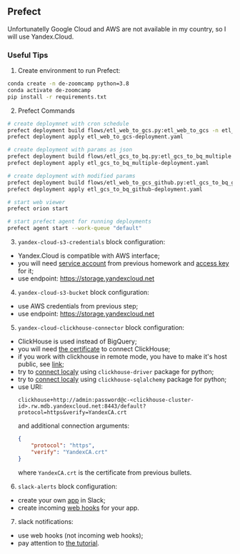 ## Prefect

Unfortunatelly Google Cloud and AWS are not available in my country, so I will use Yandex.Cloud.

### Useful Tips

1. Create environment to run Prefect:
```bash
conda create -n de-zoomcamp python=3.8
conda activate de-zoomcamp
pip install -r requirements.txt
```

2. Prefect Commands
```bash
# create deploymnet with cron schedule
prefect deployment build flows/etl_web_to_gcs.py:etl_web_to_gcs -n etl_web_to_gcs --cron '0 5 1 * *'
prefect deployment apply etl_web_to_gcs-deployment.yaml

# create deployment with params as json
prefect deployment build flows/etl_gcs_to_bq.py:etl_gcs_to_bq_multiple -n etl_gcs_to_bq_multiple --params '{"months": [2, 3], "year": 2019, "color": "yellow"}'
prefect deployment apply etl_gcs_to_bq_multiple-deployment.yaml

# create deployment with modified params
prefect deployment build flows/etl_web_to_gcs_github.py:etl_gcs_to_bq_github -n etl_gcs_to_bq_github --param month=4 --param year=2019 --param color='green'
prefect deployment apply etl_gcs_to_bq_github-deployment.yaml

# start web viewer
prefect orion start

# start prefect agent for running deployments
prefect agent start --work-queue "default"
```

3. `yandex-cloud-s3-credentials` block configuration:
  - Yandex.Cloud is compatible with AWS interface;
  - you will need [service account](https://cloud.yandex.ru/docs/iam/concepts/users/service-accounts) from previous homework and [access key](https://cloud.yandex.ru/docs/iam/concepts/authorization/access-key) for it;
  - use endpoint: https://storage.yandexcloud.net

4. `yandex-cloud-s3-bucket` block configuration:
  - use AWS credentials from previous step;
  - use endpoint: https://storage.yandexcloud.net

5. `yandex-cloud-clickhouse-connector` block configuration:
  - ClickHouse is used instead of BigQuery;
  - you will need [the certificate](https://cloud.yandex.ru/docs/managed-clickhouse/quickstart#connect) to connect ClickHouse;
  - if you work with clickhouse in remote mode, you have to make it's host public, see [link](https://cloud.yandex.ru/docs/managed-clickhouse/operations/hosts#update);
  - try to [connect localy](https://cloud.yandex.ru/docs/managed-clickhouse/operations/connect) using `clickhouse-driver` package for python;
  - try to [connect localy](https://clickhouse-sqlalchemy.readthedocs.io/en/latest/connection.html#http) using `clickhouse-sqlalchemy` package for python;
  - use URI:
    ```
    clickhouse+http://admin:password@c-<clickhouse-cluster-id>.rw.mdb.yandexcloud.net:8443/default?protocol=https&verify=YandexCA.crt
    ```
    and additional connection arguments:
    ```json
    {
        "protocol": "https",
        "verify": "YandexCA.crt"
    }
    ```
    where `YandexCA.crt` is the certificate from previous bullets.
    
6. `slack-alerts` block configuration:
  - create your own [app](https://api.slack.com/apps) in Slack;
  - create incoming [web hooks](https://api.slack.com/messaging/webhooks) for your app.

7. slack notifications:
  - use web hooks (not incoming web hooks);
  - pay attention to [the tutorial](https://medium.com/the-prefect-blog/sending-slack-notifications-in-python-with-prefect-840a895f81c).
